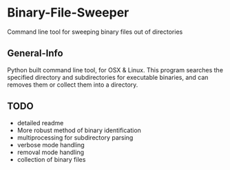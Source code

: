 # Binary-File-Sweeper
Command line tool for sweeping binary files out of directories


## General-Info
Python built command line tool, for OSX & Linux. This program searches the specified directory and subdirectories for executable binaries, and can removes them or collect them into a directory.


## TODO

- detailed readme
- More robust method of binary identification
- multiprocessing for subdirectory parsing
- verbose mode handling 
- removal mode handling 
- collection of binary files 


